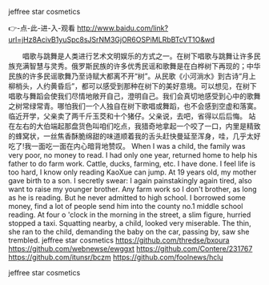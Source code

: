 
jeffree star cosmetics




👉-点-此-进-入-观看  http://www.baidu.com/link?url=jHz8AcivB1yuSpc8sJSrNM3GjOR6OSPiMLRbBTcVT1O&wd




　　唱歌与跳舞是人类进行艺术文明娱乐的方式之一。在树下唱歌与跳舞让许多民族充满智慧与灵秀。俄罗斯民族的许多优秀民谣和歌舞是在白桦树下再现的；中华民族的许多民谣歌舞乃至诗赋大都离不开“树”。从民歌《小河淌水》到古诗“月上柳梢头，人约黄昏后”，都可以感受到那种在树下的美好意境。可以想见，在树下唱歌与舞蹈会使我们尽情地敞开自己，澄明自己。我们会真切地感受到心中的歌舞之树常绿常青。哪怕我们一个人独自在树下歌唱或舞蹈，也不会感到空虚和落寞。
临近开学，父亲卖了两千斤玉茭和十个猪仔。父亲说，去吧，省得以后后悔。
站在左右的大伯端起那盘货色叫咱们吃点，我猎奇地拿起一个咬了一口，内里是精致的蜂窝状，一丝焦香酥脆绵甜的味道顺着我的舌头赶快曼延至浑身，哇，几乎太好吃了!我一面吃一面在内心暗背地赞叹。
When I was a child, the family was very poor, no money to read.
I had only one year, returned home to help his father to do farm work.
Cattle, ducks, farming, etc. I have done.
I feel life is too hard, I know only reading KaoXue can jump.
At 19 years old, my mother gave birth to a son.
I secretly swear: I again painstakingly again tired, also want to raise my younger brother.
Any farm work so I don't brother, as long as he is reading.
But he never admitted to high school.
I borrowed some money, find a lot of people send him into the county no.1 middle school reading.
At four o 'clock in the morning in the street, a slim figure, hurried stopped a taxi.
Squatting nearby, a child, looked very miserable.
The thin, she ran to the child, demanding the baby on the car, passing by, saw she trembled.
jeffree star cosmetics https://github.com/thredse/bxoura
https://github.com/webnewse/ewggxt
https://github.com/Contere/231767
https://github.com/itunsr/bczm
https://github.com/foolnews/hclu





jeffree star cosmetics
